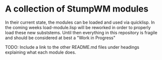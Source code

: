 # A collection of StumpWM modules

In their current state, the modules can be loaded and used via
quicklisp. In the coming weeks load-module.lisp will be reworked in
order to properly load these new subststems. Until then everything in
this repository is fragile and should be considered at best a "Work in
Progress"

TODO: Include a link to the other README.md files under headings
explaining what each module does.